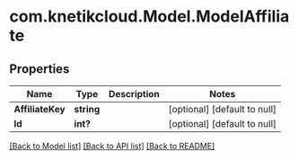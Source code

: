 # com.knetikcloud.Model.ModelAffiliate
## Properties

Name | Type | Description | Notes
------------ | ------------- | ------------- | -------------
**AffiliateKey** | **string** |  | [optional] [default to null]
**Id** | **int?** |  | [optional] [default to null]

[[Back to Model list]](../README.md#documentation-for-models) [[Back to API list]](../README.md#documentation-for-api-endpoints) [[Back to README]](../README.md)


